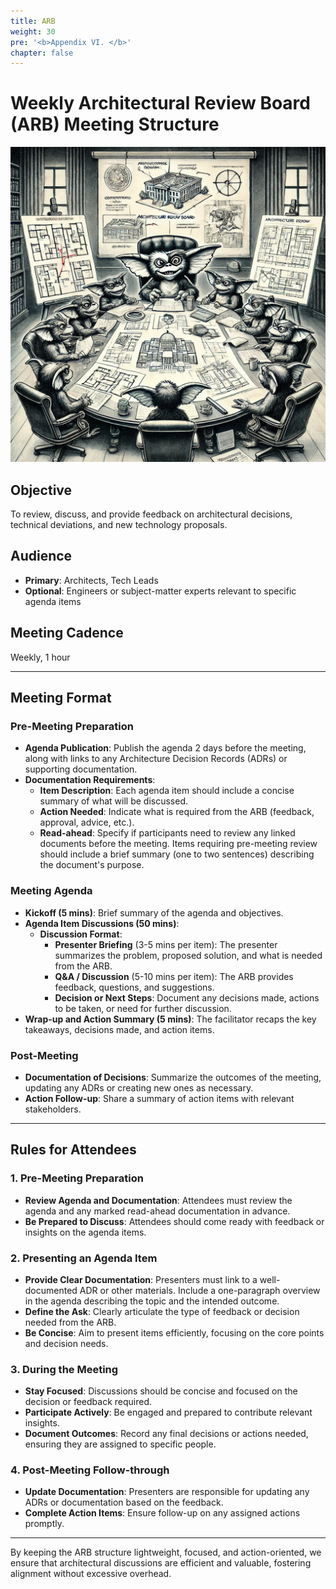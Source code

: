 ```yaml
---
title: ARB
weight: 30
pre: '<b>Appendix VI. </b>'
chapter: false
---
```


# Weekly Architectural Review Board (ARB) Meeting Structure

![arb](images/arb.png)

## Objective
To review, discuss, and provide feedback on architectural decisions, technical deviations, and new technology proposals.

## Audience
- **Primary**: Architects, Tech Leads
- **Optional**: Engineers or subject-matter experts relevant to specific agenda items

## Meeting Cadence
Weekly, 1 hour

---

## Meeting Format

### Pre-Meeting Preparation
- **Agenda Publication**: Publish the agenda 2 days before the meeting, along with links to any Architecture Decision Records (ADRs) or supporting documentation.
- **Documentation Requirements**:
  - **Item Description**: Each agenda item should include a concise summary of what will be discussed.
  - **Action Needed**: Indicate what is required from the ARB (feedback, approval, advice, etc.).
  - **Read-ahead**: Specify if participants need to review any linked documents before the meeting. Items requiring pre-meeting review should include a brief summary (one to two sentences) describing the document's purpose.

### Meeting Agenda
- **Kickoff (5 mins)**: Brief summary of the agenda and objectives.
- **Agenda Item Discussions (50 mins)**:
  - **Discussion Format**:
    - **Presenter Briefing** (3-5 mins per item): The presenter summarizes the problem, proposed solution, and what is needed from the ARB.
    - **Q&A / Discussion** (5-10 mins per item): The ARB provides feedback, questions, and suggestions.
    - **Decision or Next Steps**: Document any decisions made, actions to be taken, or need for further discussion.
- **Wrap-up and Action Summary (5 mins)**: The facilitator recaps the key takeaways, decisions made, and action items.

### Post-Meeting
- **Documentation of Decisions**: Summarize the outcomes of the meeting, updating any ADRs or creating new ones as necessary.
- **Action Follow-up**: Share a summary of action items with relevant stakeholders.

---

## Rules for Attendees

### 1. Pre-Meeting Preparation
- **Review Agenda and Documentation**: Attendees must review the agenda and any marked read-ahead documentation in advance.
- **Be Prepared to Discuss**: Attendees should come ready with feedback or insights on the agenda items.

### 2. Presenting an Agenda Item
- **Provide Clear Documentation**: Presenters must link to a well-documented ADR or other materials. Include a one-paragraph overview in the agenda describing the topic and the intended outcome.
- **Define the Ask**: Clearly articulate the type of feedback or decision needed from the ARB.
- **Be Concise**: Aim to present items efficiently, focusing on the core points and decision needs.

### 3. During the Meeting
- **Stay Focused**: Discussions should be concise and focused on the decision or feedback required.
- **Participate Actively**: Be engaged and prepared to contribute relevant insights.
- **Document Outcomes**: Record any final decisions or actions needed, ensuring they are assigned to specific people.

### 4. Post-Meeting Follow-through
- **Update Documentation**: Presenters are responsible for updating any ADRs or documentation based on the feedback.
- **Complete Action Items**: Ensure follow-up on any assigned actions promptly.

---

By keeping the ARB structure lightweight, focused, and action-oriented, we ensure that architectural discussions are efficient and valuable, fostering alignment without excessive overhead.
